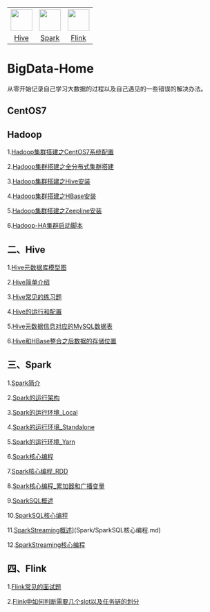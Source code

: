 <table>
    <tr>
      <th><img width="50px" src="http://typora-image.test.upcdn.net/images/hive.jpg"></th>
      <th><img width="50px" src="http://typora-image.test.upcdn.net/images/spark.jpg"></th>
      <th><img width="50px" src="http://typora-image.test.upcdn.net/images/flink.png"></th>
    </tr>
    <tr>
      <td align="center"><a href="#二Hive">Hive</a></td>
      <td align="center"><a href="#三Spark">Spark</a></td>
      <td align="center"><a href="#四Flink">Flink</a></td>
    </tr>
  </table>





# BigData-Home

从零开始记录自己学习大数据的过程以及自己遇见的一些错误的解决办法。

## CentOS7



## Hadoop

1.[Hadoop集群搭建之CentOS7系统配置](Hadoop/Hadoop集群搭建之CentOS7系统配置.md)

2.[Hadoop集群搭建之全分布式集群搭建](Hadoop/Hadoop集群搭建之全分布式集群搭建.md)

3.[Hadoop集群搭建之Hive安装](Hadoop/Hadoop集群搭建之Hive安装.md)

4.[Hadoop集群搭建之HBase安装](Hadoop/4.Hadoop集群搭建之HBase安装.md)

5.[Hadoop集群搭建之Zeepline安装](Hadoop/Hadoop集群搭建之Zeepline安装.md)

6.[Hadoop-HA集群启动脚本](Hadoop/Hadoop-HA集群启动脚本.md)



## 二、Hive

1.[Hive元数据库模型图](http://typora-image.test.upcdn.net/images/20200904223941.png)

2.[Hive简单介绍](Hive/Hive简单介绍.md)

3.[Hive常见的练习题](Hive/Hive常见的练习题.md)

4.[Hive的运行和配置](Hive/Hive的运行和配置.md)

5.[Hive元数据信息对应的MySQL数据表](Hive/Hive元数据信息对应的MySQL数据表.md)

6.[Hive和HBase整合之后数据的存储位置](Hive/Hive和HBase整合之后数据的存储位置.md)



## 三、Spark

1.[Spark简介](Spark/Spark简介.md)

2.[Spark的运行架构](Spark/Spark的运行架构.md)

3.[Spark的运行环境_Local](Spark/Spark的运行环境_Local.md)

4.[Spark的运行环境_Standalone](Spark/Spark的运行环境_Standalone.md)

5.[Spark的运行环境_Yarn](Spark/Spark的运行环境_Yarn.md)

6.[Spark核心编程](Spark/Spark核心编程.md)

7.[Spark核心编程_RDD](Spark/Spark核心编程_RDD.md)

8.[Spark核心编程_累加器和广播变量](Spark/Spark核心编程_累加器和广播变量.md)

9.[SparkSQL概述](Spark/Spark概述.md)

10.[SparkSQL核心编程](Spark/SparkSQL核心编程.md)

11.[SparkStreaming概述](Spark/SparkStreaming概述.md)](Spark/SparkSQL核心编程.md)

12.[SparkStreaming核心编程](Spark/SparkStreaming核心编程.md)



## 四、Flink

1.[Flink常见的面试题](Flink/Flink常见的面试题.md)

2.[Flink中如何判断需要几个slot以及任务链的划分](Flink/Flink中如何判断需要几个slot以及任务链的划分.md)